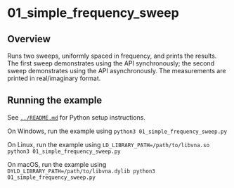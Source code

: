# 01_simple_frequency_sweep

## Overview

Runs two sweeps, uniformly spaced in frequency, and prints the results.
The first sweep demonstrates using the API synchronously; the second sweep demonstrates using the API asynchronously.
The measurements are printed in real/imaginary format.

## Running the example

See [`../README.md`](../README.md) for Python setup instructions.

On Windows, run the example using `python3 01_simple_frequency_sweep.py`

On Linux, run the example using  `LD_LIBRARY_PATH=/path/to/libvna.so python3 01_simple_frequency_sweep.py`

On macOS, run the example using  `DYLD_LIBRARY_PATH=/path/to/libvna.dylib python3 01_simple_frequency_sweep.py`
